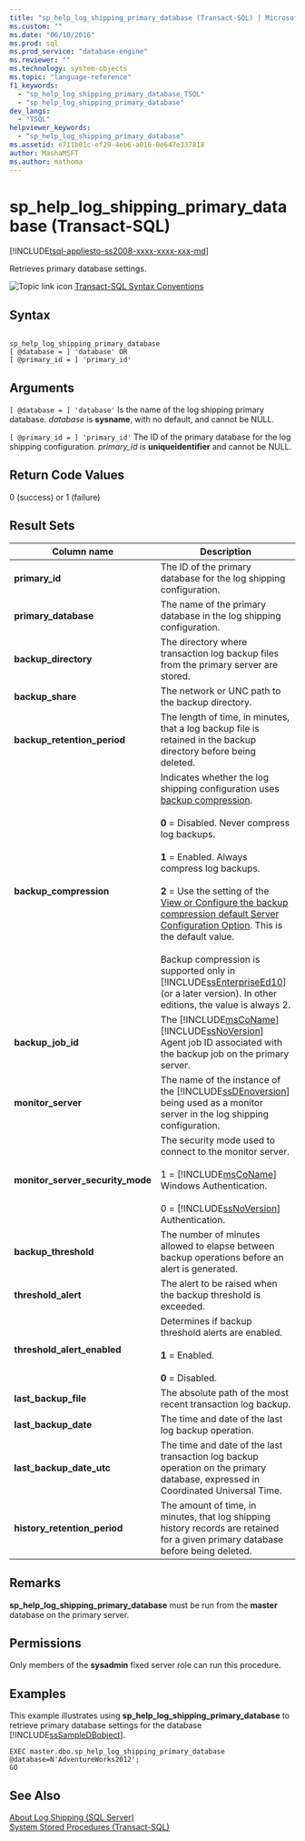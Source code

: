 ```yaml
---
title: "sp_help_log_shipping_primary_database (Transact-SQL) | Microsoft Docs"
ms.custom: ""
ms.date: "06/10/2016"
ms.prod: sql
ms.prod_service: "database-engine"
ms.reviewer: ""
ms.technology: system-objects
ms.topic: "language-reference"
f1_keywords: 
  - "sp_help_log_shipping_primary_database_TSQL"
  - "sp_help_log_shipping_primary_database"
dev_langs: 
  - "TSQL"
helpviewer_keywords: 
  - "sp_help_log_shipping_primary_database"
ms.assetid: e711b01c-ef29-4eb6-a016-0e647e337818
author: MashaMSFT
ms.author: mathoma
---
```

# sp_help_log_shipping_primary_database (Transact-SQL)
[!INCLUDE[tsql-appliesto-ss2008-xxxx-xxxx-xxx-md](../../includes/applies-to-version/sqlserver.md)]

  Retrieves primary database settings.  
  
 ![Topic link icon](../../database-engine/configure-windows/media/topic-link.gif "Topic link icon") [Transact-SQL Syntax Conventions](../../t-sql/language-elements/transact-sql-syntax-conventions-transact-sql.md)  
  
## Syntax  
  
```  
  
sp_help_log_shipping_primary_database  
[ @database = ] 'database' OR  
[ @primary_id = ] 'primary_id'  
```  
  
## Arguments  
`[ @database = ] 'database'`
 Is the name of the log shipping primary database. *database* is **sysname**, with no default, and cannot be NULL.  
  
`[ @primary_id = ] 'primary_id'`
 The ID of the primary database for the log shipping configuration. *primary_id* is **uniqueidentifier** and cannot be NULL.  
  
## Return Code Values  
 0 (success) or 1 (failure)  
  
## Result Sets  
  
|Column name|Description|  
|-----------------|-----------------|  
|**primary_id**|The ID of the primary database for the log shipping configuration.|  
|**primary_database**|The name of the primary database in the log shipping configuration.|  
|**backup_directory**|The directory where transaction log backup files from the primary server are stored.|  
|**backup_share**|The network or UNC path to the backup directory.|  
|**backup_retention_period**|The length of time, in minutes, that a log backup file is retained in the backup directory before being deleted.|  
|**backup_compression**|Indicates whether the log shipping configuration uses [backup compression](../../relational-databases/backup-restore/backup-compression-sql-server.md).<br /><br /> **0** = Disabled. Never compress log backups.<br /><br /> **1** = Enabled. Always compress log backups.<br /><br /> **2** = Use the setting of the [View or Configure the backup compression default Server Configuration Option](../../database-engine/configure-windows/view-or-configure-the-backup-compression-default-server-configuration-option.md). This is the default value.<br /><br /> Backup compression is supported only in [!INCLUDE[ssEnterpriseEd10](../../includes/ssenterpriseed10-md.md)] (or a later version). In other editions, the value is always 2.|  
|**backup_job_id**|The [!INCLUDE[msCoName](../../includes/msconame-md.md)] [!INCLUDE[ssNoVersion](../../includes/ssnoversion-md.md)] Agent job ID associated with the backup job on the primary server.|  
|**monitor_server**|The name of the instance of the [!INCLUDE[ssDEnoversion](../../includes/ssdenoversion-md.md)] being used as a monitor server in the log shipping configuration.|  
|**monitor_server_security_mode**|The security mode used to connect to the monitor server.<br /><br /> 1 = [!INCLUDE[msCoName](../../includes/msconame-md.md)] Windows Authentication.<br /><br /> 0 = [!INCLUDE[ssNoVersion](../../includes/ssnoversion-md.md)] Authentication.|  
|**backup_threshold**|The number of minutes allowed to elapse between backup operations before an alert is generated.|  
|**threshold_alert**|The alert to be raised when the backup threshold is exceeded.|  
|**threshold_alert_enabled**|Determines if backup threshold alerts are enabled.<br /><br /> **1** = Enabled.<br /><br /> **0** = Disabled.|  
|**last_backup_file**|The absolute path of the most recent transaction log backup.|  
|**last_backup_date**|The time and date of the last log backup operation.|  
|**last_backup_date_utc**|The time and date of the last transaction log backup operation on the primary database, expressed in Coordinated Universal Time.|  
|**history_retention_period**|The amount of time, in minutes, that log shipping history records are retained for a given primary database before being deleted.|  
  
## Remarks  
 **sp_help_log_shipping_primary_database** must be run from the **master** database on the primary server.  
  
## Permissions  
 Only members of the **sysadmin** fixed server role can run this procedure.  
  
## Examples  
 This example illustrates using **sp_help_log_shipping_primary_database** to retrieve primary database settings for the database [!INCLUDE[ssSampleDBobject](../../includes/sssampledbobject-md.md)].  
  
```  
EXEC master.dbo.sp_help_log_shipping_primary_database @database=N'AdventureWorks2012';  
GO  
```  
  
## See Also  
 [About Log Shipping &#40;SQL Server&#41;](../../database-engine/log-shipping/about-log-shipping-sql-server.md)   
 [System Stored Procedures &#40;Transact-SQL&#41;](../../relational-databases/system-stored-procedures/system-stored-procedures-transact-sql.md)  
  
  
